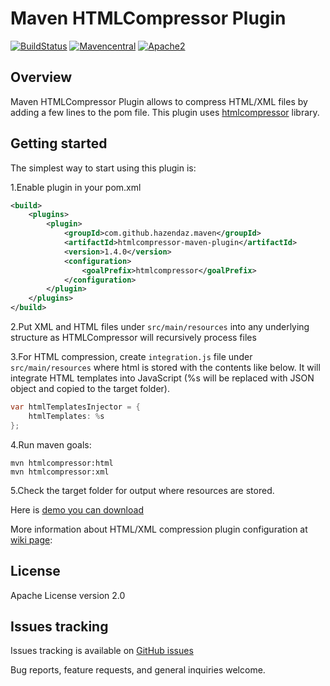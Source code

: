 Maven HTMLCompressor Plugin
===========================

[![BuildStatus](<https://travis-ci.org/hazendaz/htmlcompressor-maven-plugin.svg?branch=master>)](<https://travis-ci.org/hazendaz/htmlcompressor-maven-plugin>)
[![Mavencentral](<https://maven-badges.herokuapp.com/maven-central/com.tunyk.mvn.plugins.htmlcompressor/htmlcompressor-maven-plugin/badge.svg>)](<https://maven-badges.herokuapp.com/maven-central/com.tunyk.mvn.plugins.htmlcompressor/htmlcompressor-maven-plugin>)
[![Apache2](<http://img.shields.io/badge/license-Apache%202-blue.svg>)](<http://www.apache.org/licenses/LICENSE-2.0>)

Overview
--------

Maven HTMLCompressor Plugin allows to compress HTML/XML files by adding a few lines to the pom file.
This plugin uses [htmlcompressor][] library.

Getting started
---------------

The simplest way to start using this plugin is:

1.Enable plugin in your pom.xml

``` xml
<build>
    <plugins>
        <plugin>
            <groupId>com.github.hazendaz.maven</groupId>
            <artifactId>htmlcompressor-maven-plugin</artifactId>
            <version>1.4.0</version>
            <configuration>
                <goalPrefix>htmlcompressor</goalPrefix>
            </configuration>
        </plugin>
    </plugins>
</build>
```

2.Put XML and HTML files under `src/main/resources` into any underlying
structure as HTMLCompressor will recursively process files

3.For HTML compression, create `integration.js` file under
`src/main/resources` where html is stored with the contents like below.
It will integrate HTML templates into JavaScript (%s will be replaced
with JSON object and copied to the target folder).

``` java
var htmlTemplatesInjector = {
    htmlTemplates: %s
};
```

4.Run maven goals:

```
mvn htmlcompressor:html
mvn htmlcompressor:xml
```

5.Check the target folder for output where resources are stored.

Here is [demo you can download][]

More information about HTML/XML compression plugin configuration at
[wiki page][]:

License
-------

Apache License version 2.0

Issues tracking
---------------

Issues tracking is available on [GitHub issues][]

Bug reports, feature requests, and general inquiries welcome.

  [htmlcompressor]: https://code.google.com/p/htmlcompressor
  [demo you can download]: https://github.com/TUNYK/htmlcompressor-maven-plugin/downloads
  [wiki page]: https://github.com/TUNYK/htmlcompressor-maven-plugin/wiki/Configuration
  [htmlcompressor-maven-plugin]: https://github.com/TUNYK/htmlcompressor-maven-plugin
  [GitHub issues]: https://github.com/TUNYK/htmlcompressor-maven-plugin/issues
